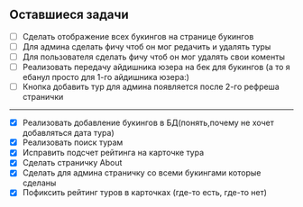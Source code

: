 ## Оставшиеся задачи


- [ ] Сделать отображение всех букингов на странице букингов 
- [ ] Для админа сделать фичу чтоб он мог редачить и удалять туры
- [ ] Для пользователя сделать фичу чтоб он мог удалять свои коменты
- [ ] Реализовать передачу айдишника юзера на бек для букингов (а то я ебанул просто для 1-го айдишника юзера:)
- [ ] Кнопка добавить тур для админа появляется после 2-го рефреша странички

--------------------------------------------------

- [x] Реализовать добавление букингов в БД(понять,почему не хочет добавляться дата тура)
- [x] Реализовать поиск турам
- [x] Исправить подсчет рейтинга на карточке тура
- [x] Сделать страничку About
- [x] Сделать для админа страничку со всеми букингами которые сделаны
- [x] Пофиксить рейтинг туров в карточках (где-то есть, где-то нет)